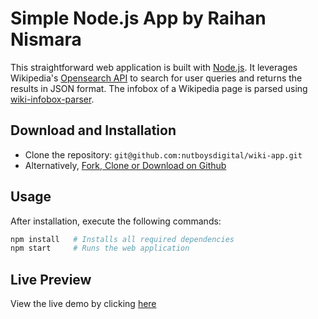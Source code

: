 # Simple Node.js App by Raihan Nismara

This straightforward web application is built with [Node.js](https://github.com/nodejs/node). It leverages Wikipedia's [Opensearch API](https://www.mediawiki.org/wiki/API:Opensearch) to search for user queries and returns the results in JSON format. The infobox of a Wikipedia page is parsed using [wiki-infobox-parser](https://github.com/0x333333/wiki-infobox-parser).

## Download and Installation

- Clone the repository: `git@github.com:nutboysdigital/wiki-app.git`
- Alternatively, [Fork, Clone or Download on Github](git@github.com:nutboysdigital/wiki-app.git)

## Usage

After installation, execute the following commands:

```bash
npm install   # Installs all required dependencies
npm start     # Runs the web application
```

## Live Preview

View the live demo by clicking [here](https://desolate-coast-53201.herokuapp.com/)
